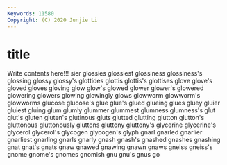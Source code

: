 ```yaml
---
Keywords: 11580
Copyright: (C) 2020 Junjie Li
---
```


# title

Write contents here!!!
sier 
glossies 
glossiest 
glossiness 
glossiness's 
glossing
glossy 
glossy's 
glottides 
glottis 
glottis's 
glottises 
glove 
glove's 
gloved 
gloves
gloving 
glow 
glow's 
glowed 
glower 
glower's 
glowered 
glowering 
glowers 
glowing
glowingly 
glows 
glowworm 
glowworm's 
glowworms 
glucose 
glucose's 
glue 
glue's 
glued
glueing 
glues 
gluey 
gluier 
gluiest 
gluing 
glum 
glumly 
glummer 
glummest
glumness 
glumness's 
glut 
glut's 
gluten 
gluten's 
glutinous 
gluts 
glutted 
glutting
glutton 
glutton's 
gluttonous 
gluttonously 
gluttons 
gluttony 
gluttony's 
glycerine 
glycerine's 
glycerol
glycerol's 
glycogen 
glycogen's 
glyph 
gnarl 
gnarled 
gnarlier 
gnarliest 
gnarling 
gnarls
gnarly 
gnash 
gnash's 
gnashed 
gnashes 
gnashing 
gnat 
gnat's 
gnats 
gnaw
gnawed 
gnawing 
gnawn 
gnaws 
gneiss 
gneiss's 
gnome 
gnome's 
gnomes 
gnomish
gnu 
gnu's 
gnus 
go 
